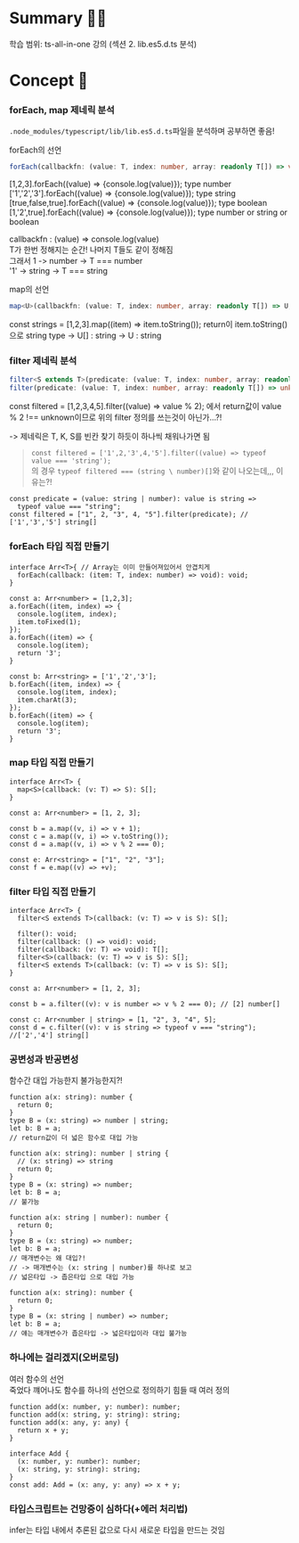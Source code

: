 # **Summary 🧚‍♀️**

학습 범위: ts-all-in-one 강의 (섹션 2. lib.es5.d.ts 분석)

# **Concept 🧐**

### forEach, map 제네릭 분석

`.node_modules/typescript/lib/lib.es5.d.ts`파일을 분석하며 공부하면 좋음!

forEach의 선언

```ts
forEach(callbackfn: (value: T, index: number, array: readonly T[]) => void, thisArg?: any): void;
```

[1,2,3].forEach((value) => {console.log(value)}); type number  
['1','2','3'].forEach((value) => {console.log(value)}); type string  
[true,false,true].forEach((value) => {console.log(value)}); type boolean  
[1,'2',true].forEach((value) => {console.log(value)}); type number or string or boolean

callbackfn : (value) => console.log(value)  
T가 한번 정해지는 순간! 나머지 T들도 같이 정해짐  
그래서 1 -> number -> T === number  
'1' -> string -> T === string

map의 선언

```ts
map<U>(callbackfn: (value: T, index: number, array: readonly T[]) => U, thisArg?: any): U[];
```

const strings = [1,2,3].map((item) => item.toString());
return이 item.toString()으로 string type -> U[] : string -> U : string

### filter 제네릭 분석

```ts
filter<S extends T>(predicate: (value: T, index: number, array: readonly T[]) => value is S, thisArg?: any): S[];
filter(predicate: (value: T, index: number, array: readonly T[]) => unknown, thisArg?: any): T[];
```

const filtered = [1,2,3,4,5].filter((value) => value % 2);
에서 return값이 value % 2 !== unknown이므로 위의 filter 정의를 쓰는것이 아닌가...?!

-> 제네릭은 T, K, S를 빈칸 찾기 하듯이 하나씩 채워나가면 됨

> `const filtered = ['1',2,'3',4,'5'].filter((value) => typeof value === 'string');`  
> 의 경우 `typeof filtered === (string \ number)[]`와 같이 나오는데,,, 이유는?!

```tsx
const predicate = (value: string | number): value is string =>
  typeof value === "string";
const filtered = ["1", 2, "3", 4, "5"].filter(predicate); // ['1','3','5'] string[]
```

### forEach 타입 직접 만들기

```tsx
interface Arr<T>{ // Array는 이미 만들어져있어서 안겹치게
  forEach(callback: (item: T, index: number) => void): void;
}

const a: Arr<number> = [1,2,3];
a.forEach((item, index) => {
  console.log(item, index);
  item.toFixed(1);
});
a.forEach((item) => {
  console.log(item);
  return '3';
}

const b: Arr<string> = ['1','2','3'];
b.forEach((item, index) => {
  console.log(item, index);
  item.charAt(3);
});
b.forEach((item) => {
  console.log(item);
  return '3';
}
```

### map 타입 직접 만들기

```tsx
interface Arr<T> {
  map<S>(callback: (v: T) => S): S[];
}

const a: Arr<number> = [1, 2, 3];

const b = a.map((v, i) => v + 1);
const c = a.map((v, i) => v.toString());
const d = a.map((v, i) => v % 2 === 0);

const e: Arr<string> = ["1", "2", "3"];
const f = e.map((v) => +v);
```

### filter 타입 직접 만들기

```tsx
interface Arr<T> {
  filter<S extends T>(callback: (v: T) => v is S): S[];

  filter(): void;
  filter(callback: () => void): void;
  filter(callback: (v: T) => void): T[];
  filter<S>(callback: (v: T) => v is S): S[];
  filter<S extends T>(callback: (v: T) => v is S): S[];
}

const a: Arr<number> = [1, 2, 3];

const b = a.filter((v): v is number => v % 2 === 0); // [2] number[]

const c: Arr<number | string> = [1, "2", 3, "4", 5];
const d = c.filter((v): v is string => typeof v === "string"); //['2','4'] string[]
```

### 공변성과 반공변성

함수간 대입 가능한지 불가능한지?!

```tsx
function a(x: string): number {
  return 0;
}
type B = (x: string) => number | string;
let b: B = a;
// return값이 더 넓은 함수로 대입 가능

function a(x: string): number | string {
  // (x: string) => string
  return 0;
}
type B = (x: string) => number;
let b: B = a;
// 불가능

function a(x: string | number): number {
  return 0;
}
type B = (x: string) => number;
let b: B = a;
// 매개변수는 왜 대입?!
// -> 매개변수는 (x: string | number)를 하나로 보고
// 넓은타입 -> 좁은타입 으로 대입 가능

function a(x: string): number {
  return 0;
}
type B = (x: string | number) => number;
let b: B = a;
// 얘는 매개변수가 좁은타입 -> 넓은타입이라 대입 불가능
```

### 하나에는 걸리겠지(오버로딩)

여러 함수의 선언  
죽었다 꺠어나도 함수를 하나의 선언으로 정의하기 힘들 때 여러 정의

```tsx
function add(x: number, y: number): number;
function add(x: string, y: string): string;
function add(x: any, y: any) {
  return x + y;
}

interface Add {
  (x: number, y: number): number;
  (x: string, y: string): string;
}
const add: Add = (x: any, y: any) => x + y;
```

### 타입스크립트는 건망증이 심하다(+에러 처리법)

infer는 타입 내에서 추론된 값으로 다시 새로운 타입을 만드는 것임
